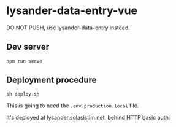 # lysander-data-entry-vue

DO NOT PUSH, use lysander-data-entry instead.

## Dev server

    npm run serve

## Deployment procedure

    sh deploy.sh

This is going to need the `.env.production.local` file.

It's deployed at lysander.solasistim.net, behind HTTP basic auth.
